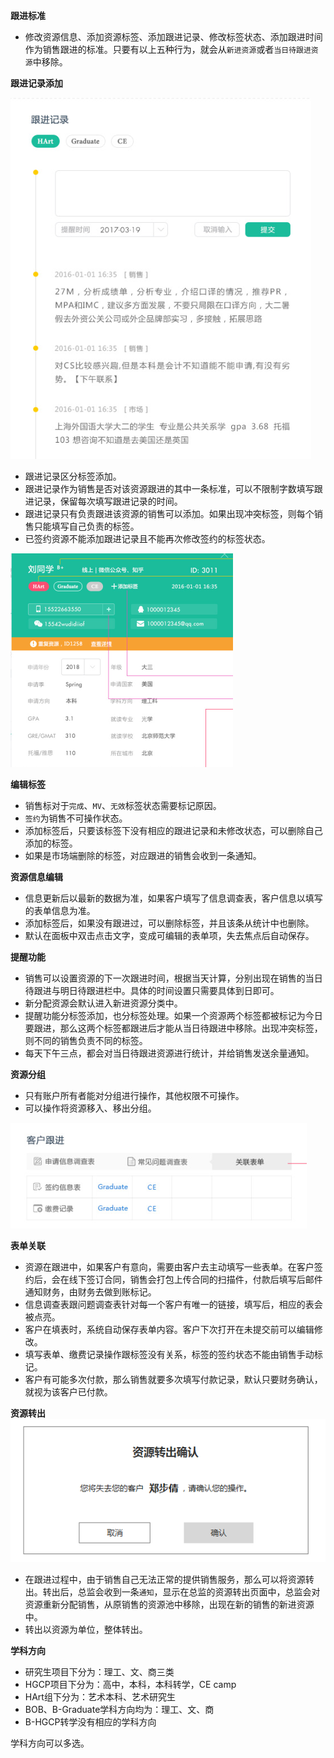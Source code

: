 **跟进标准**

- 修改资源信息、添加资源标签、添加跟进记录、修改标签状态、添加跟进时间作为销售跟进的标准。只要有以上五种行为，就会从`新进资源`或者`当日待跟进资源`中移除。

**跟进记录添加**

![](/assets/跟进.png)

- 跟进记录区分标签添加。
- 跟进记录作为销售是否对该资源跟进的其中一条标准，可以不限制字数填写跟进记录，保留每次填写跟进记录的时间。
- 跟进记录只有负责跟进该资源的销售可以添加。如果出现冲突标签，则每个销售只能填写自己负责的标签。
- 已签约资源不能添加跟进记录且不能再次修改签约的标签状态。

![](/assets/信息编辑.png)

**编辑标签**

* 销售标对于`完成`、`MV`、`无效`标签状态需要标记原因。
* `签约`为销售不可操作状态。
* 添加标签后，只要该标签下没有相应的跟进记录和未修改状态，可以删除自己添加的标签。
* 如果是市场端删除的标签，对应跟进的销售会收到一条通知。

**资源信息编辑**

* 信息更新后以最新的数据为准，如果客户填写了信息调查表，客户信息以填写的表单信息为准。
* 添加标签后，如果没有跟进过，可以删除标签，并且该条从统计中也删除。
* 默认在面板中双击点击文字，变成可编辑的表单项，失去焦点后自动保存。

**提醒功能**

* 销售可以设置资源的下一次跟进时间，根据当天计算，分别出现在销售的当日待跟进与明日待跟进栏中。具体的时间设置只需要具体到日即可。
* 新分配资源会默认进入新进资源分类中。
* 提醒功能分标签添加，也分标签处理。如果一个资源两个标签都被标记为今日要跟进，那么这两个标签都跟进后才能从当日待跟进中移除。出现冲突标签，则不同的销售负责不同的标签。
* 每天下午三点，都会对当日待跟进资源进行统计，并给销售发送余量通知。

**资源分组**

* 只有账户所有者能对分组进行操作，其他权限不可操作。
* 可以操作将资源移入、移出分组。

![](/assets/跟进表.png)

**表单关联**

* 资源在跟进中，如果客户有意向，需要由客户去主动填写一些表单。在客户签约后，会在线下签订合同，销售会打包上传合同的扫描件，付款后填写后邮件通知财务，由财务去做到账标记。
* 信息调查表跟问题调查表针对每一个客户有唯一的链接，填写后，相应的表会被点亮。
* 客户在填表时，系统自动保存表单内容。客户下次打开在未提交前可以编辑修改。
* 填写表单、缴费记录操作跟标签没有关系，标签的签约状态不能由销售手动标记。
* 客户有可能多次付款，那么销售就要多次填写付款记录，默认只要财务确认，就视为该客户已付款。

**资源转出**  
![](/assets/资源转出二次确认.png)

* 在跟进过程中，由于销售自己无法正常的提供销售服务，那么可以将资源转出。转出后，总监会收到一条`通知`，显示在总监的资源转出页面中，总监会对资源重新分配销售，从原销售的资源池中移除，出现在新的销售的新进资源中。
* 转出以资源为单位，整体转出。

**学科方向**

* 研究生项目下分为：理工、文、商三类
* HGCP项目下分为：高中，本科，本科转学，CE camp
* HArt组下分为：艺术本科、艺术研究生
* BOB、B-Graduate学科方向均为：理工、文、商
* B-HGCP转学没有相应的学科方向

学科方向可以多选。






